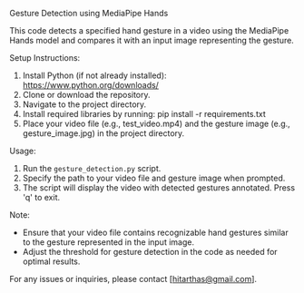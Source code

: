 Gesture Detection using MediaPipe Hands

This code detects a specified hand gesture in a video using the MediaPipe Hands model and compares it with an input image representing the gesture.

Setup Instructions:
1. Install Python (if not already installed): https://www.python.org/downloads/
2. Clone or download the repository.
3. Navigate to the project directory.
4. Install required libraries by running:   pip install -r requirements.txt
5. Place your video file (e.g., test_video.mp4) and the gesture image (e.g., gesture_image.jpg) in the project directory.

Usage:
1. Run the `gesture_detection.py` script.
2. Specify the path to your video file and gesture image when prompted.
3. The script will display the video with detected gestures annotated. Press 'q' to exit.

Note:
- Ensure that your video file contains recognizable hand gestures similar to the gesture represented in the input image.
- Adjust the threshold for gesture detection in the code as needed for optimal results.

For any issues or inquiries, please contact [hitarthas@gmail.com].
 
